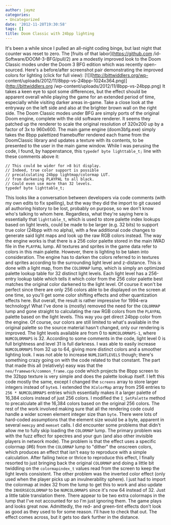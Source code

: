 ```yaml
---
author: jaymz
categories:
- Uncategorized
date: '2012-11-28T19:30:58'
tags: []
title: Doom Classic with 24bpp lighting
---
```

It's been a while since I pulled an all-night coding binge, but last night
that counter was reset to zero. The [fruits of that labor](https://github.com
/id-Software/DOOM-3-BFG/pull/2) are a modestly improved look to the Doom
Classic modes under the Doom 3 BFG edition which was recently open-sourced.
Here's a before/after screenshot pair demonstrating the improved colors for
lighting (click for full view): [![](http://bittwiddlers.org/wp-
content/uploads/2012/11/8bpp-vs-24bpp-1024x364.png)](http://bittwiddlers.org
/wp-content/uploads/2012/11/8bpp-vs-24bpp.png) It takes a keen eye to spot
some differences, but the effect should be apparent overall while playing the
game for an extended period of time, especially while visiting darker areas
in-game. Take a close look at the entryway on the left side and also at the
brighter brown wall on the right side. The Doom Classic modes under BFG are
simply ports of the original Doom engine, complete with the old software
renderer. It seems they patched up the renderer to scale the original
resolution of 320x200 up by a factor of 3x to 960x600. The main game engine
(doom3bfg.exe) simply takes the 8bpp palettized framebuffer rendered each
frame from the DoomClassic library and updates a texture with its contents, to
be presented to the user in the main game window. While I was perusing the
code, I found, by happenstance, this `typedef byte lighttable_t;` line with
these comments above it:

    
    
    // This could be wider for >8 bit display.
    // Indeed, true color support is possible
    // precalculating 24bpp lightmap/colormap LUT.
    // from darkening PLAYPAL to all black.
    // Could even use more than 32 levels.
    typedef byte lighttable_t;
    

This looks like a conversation between developers via code comments (with my
own edits to fix spelling), but the way they did the import to git caused all
authoring history to be lost, probably on purpose, so we don't know who's
talking to whom here. Regardless, what they're saying here is essentially that
`lighttable_t`, which is used to store palette index lookups based on light
levels, could be made to be larger (e.g. 32 bits) to support true color (24bpp
with no alpha), with a few additional code changes to generate said light maps
and look up the raw RGB colors instead. The way the engine works is that there
is a 256 color palette stored in the main IWAD file in the `PLAYPAL` lump. All
textures and sprites in the game data refer to colors in this main palette.
However, there is lighting to be taken into consideration. The engine has to
darken the colors referred to in textures and sprites according to the
surrounding light level and z-distance. This is done with a light map, from
the `COLORMAP` lump, which is simply an optimized palette lookup table for 32
distinct light levels. Each light level has a 256-entry lookup table which
tells it which color from the 256 color palette best matches the original
color darkened to the light level. Of course it won't be perfect since there
are only 256 colors able to be displayed on the screen at one time, so you'll
get some color shifting effects and other quantization effects here. But
overall, the result is rather impressive for 1994-era technology! What I've
done is (mostly) removed the need for the `COLORMAP` lump and gone straight to
calculating the raw RGB colors from the `PLAYPAL` palette based on the light
levels. This way you get direct 24bpp color from the engine. Of course, our
colors are still limited to what's available in the original palette so the
source material hasn't changed, only our rendering is improved. The light
levels available are from 0 to `NUMCOLORMAPS-1`, where `NUMCOLORMAPS` is 32.
According to some comments in the code, light level 0 is full brightness and
level 31 is full darkness. I was able to easily increase `NUMCOLORMAPS` from
32 up to 64, giving more distinct colors and a smoother lighting look. I was
not able to increase `NUMLIGHTLEVELS` though; there's something crazy going on
with the code related to that constant. The part that made this all
(relatively) easy was that the `neo/framework/common_frame.cpp` code which
projects the 8bpp screen to the 32bpp texture is very simple and does the
palette lookup itself. I left this code mostly the same, except I changed the
`screens` array to store larger integers instead of `byte`s. I extended the
`XColorMap` array from 256 entries to `256 * NUMCOLORMAPS` entries which
essentially makes it a larger palette of 16,384 colors instead of just 256
colors. I modified the `I_SetPalette` method to precalculate all the 16,384
colors based on the original 256 colors. The rest of the work involved making
sure that all the rendering code could handle a wider screen element integer
size than `byte`. There were lots of hard-coded assumptions that the element
size would be a byte, apparent in several `memcpy` and `memset` calls. I did
encounter some problems that didn't allow me to fully skip loading the
`COLORMAP` lump. The primary problem was with the fuzz effect for spectres and
your gun (and also other invisible players in network mode). The problem is
that the effect uses a specific colormap (#6) from the `COLORMAP` lump to
"dither" the onscreen colors, which produces an effect that isn't easy to
reproduce with a simple calculation. After failing twice or thrice to
reproduce this effect, I finally resorted to just bringing back the original
`COLORMAP` and doing a little bit twiddling on the `colormapindex_t` values
read from the screen to keep the light levels consistent. The other problem
was the inverted color effect (only used when the player picks up an
invulnerability sphere). I just had to import the colormap at index 32 from
the lump to get this to work and also update the `INVERSECOLORMAP` to be
`NUMCOLORMAPS` since it's now 64 instead of 32. Just a little table
translation there. There appear to be two extra colormaps in the lump that
I've not accounted for so I'm just ignoring them. The game plays and looks
great now. Admittedly, the red- and green-tint effects don't look as good as
they used to for some reason. I'll have to check that out. The effect comes
across, but it gets too dark further in the distance.